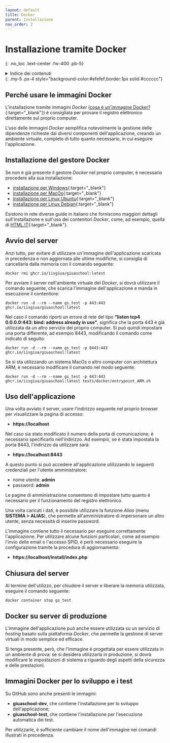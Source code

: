 ```yaml
---
layout: default
title: Docker
parent: Installazione
nav_order: 2
---
```


# Installazione tramite Docker
{: .no_toc .text-center .fw-400 .pb-5}

<details markdown="block">
  <summary>Indice dei contenuti</summary>
  {: .text-delta .text-center}
1. TOC
{:toc}
</details>
{: .my-5 .px-4 style="background-color:#efefef;border:1px solid #cccccc"}


## Perché usare le immagini Docker

L'installazione tramite immagini _Docker_ ([cosa è un'immagine Docker?](https://it.wikipedia.org/wiki/Docker){:target="_blank"})
è consigliata per provare il registro elettronico direttamente sul proprio computer.

L'uso delle immagini _Docker_ semplifica notevolmente la gestione delle dipendenze
richieste dai diversi componenti dell'applicazione, creando un ambiente virtuale,
completo di tutto quanto necessario, in cui eseguire l'applicazione.


## Installazione del gestore Docker

Se non è già presente il gestore _Docker_ nel proprio computer, è necessario procedere alla sua installazione:
  - [installazione per Windows](https://docs.docker.com/docker-for-windows/install/){:target="_blank"}
  - [installazione per MacOs](https://docs.docker.com/docker-for-mac/install/){:target="_blank"}
  - [installazione per Linux Ubuntu](https://docs.docker.com/engine/install/ubuntu/){:target="_blank"}
  - [installazione per Linux Debian](https://docs.docker.com/engine/install/debian/){:target="_blank"}

Esistono in rete diverse guide in italiano che forniscono maggiori dettagli sull'installazione e
sull'uso dei contenitori _Docker_, come, ad esempio, quella di [HTML.IT](https://www.html.it/guide/docker/){:target="_blank"}.


## Avvio del server

Anzi tutto, per evitare di utilizzare un'immagine dell'applicazione scaricata in precedenza e
non aggiornata alle ultime modifiche, si consiglia di cancellarla dalla memoria
con il comando seguente:
```
docker rmi ghcr.io/iisgiua/giuaschool:latest
```

Per avviare il server nell'ambiente virtuale del _Docker_,
si dovrà utilizzare il comando seguente, che scarica l'immagine dell'applicazione
e manda in esecuzione il contenitore:
```
docker run -d --rm --name gs_test -p 443:443 ghcr.io/iisgiua/giuaschool:latest
```

Nel caso il comando riporti un errore di rete del tipo
**"listen tcp4 0.0.0.0:443: bind: address already in use"**,
significa che la porta 443 è già utilizzata da un altro servizio del proprio computer.
Si può quindi impostare una porta differente, ad esempio 8443, modificando il comando come indicato di seguito:
```
docker run -d --rm --name gs_test -p 8443:443 ghcr.io/iisgiua/giuaschool:latest
```

Se si sta utilizzando un sistema MacOs o altro computer con architettura ARM, è necessario modificare il
comando nel modo seguente:
```
docker run -d --rm --name gs_test -p 443:443 ghcr.io/iisgiua/giuaschool:latest tests/docker/entrypoint_ARM.sh
```


## Uso dell'applicazione

Una volta avviato il server, usare l'indirizzo seguente nel proprio browser per visualizzare la pagina di accesso:
  - **https://localhost**

Nel caso sia stato modificato il numero della porta di comunicazione, è necessario specificarlo
nell'indirizzo.
Ad esempio, se è stata impostata la porta 8443, l'indirizzo da utilizzare sarà:
  - **https://localhost:8443**

A questo punto si può accedere all'applicazione utilizzando le seguenti credenziali per l'utente amministratore:
  - nome utente: **admin**
  - password: **admin**

Le pagine di amministrazione consentono di impostare tutto quanto è necessario per il funzionamento del
registro elettronico.

Una volta caricati i dati, è possibile utilizzare la funzione _Alias_ (menu **SISTEMA > ALIAS**), che
permette all'amministratore di impersonare un altro utente, senza necessità di inserire password.

L'immagine contiene tutto il necessario per eseguire correttamente l'applicazione.
Per utilizzare alcune funzioni particolari, come ad esempio l'invio delle email o l'accesso SPID, è però
necessario eseguire la configurazione tramite la procedura di aggiornamento:
  - **https://localhost/install/index.php**


## Chiusura del server

Al termine dell'utilizzo, per chiudere il server e liberare la memoria utilizzata,
eseguire il comando seguente:
```
docker container stop gs_test
```


## Docker su server di produzione

L'immagine dell'applicazione può anche essere utilizzata su un servizio di _hosting_ basato
sulla piattaforma _Docker_, che permette la gestione di server virtuali in modo semplice ed efficace.

Si tenga presente, però, che l'immagine è progettata per essere utilizzata in un ambiente di prova:
se si desidera utilizzarla in produzione, si dovrà modificare le impostazioni di sistema a riguardo degli
aspetti della sicurezza e delle prestazioni.


## Immagini Docker per lo sviluppo e i test

Su GitHub sono anche presenti le immagini:
  - **giuaschool-dev**, che contiene l'installazione per lo sviluppo dell'applicazione;
  - **giuaschool-test**, che contiene l'installazione per l'esecuzione automatica dei test.

Per utilizzarle, è sufficiente cambiare il nome dell'immagine nei comandi illustrati in precedenza.
